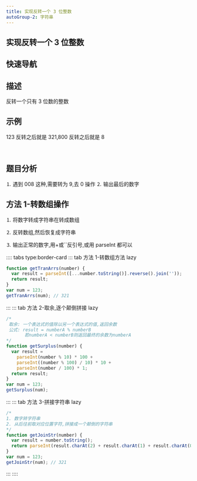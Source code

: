 ```yaml
---
title: 实现反转一个 3 位整数
autoGroup-2: 字符串
---
```


## 实现反转一个 3 位整数

## 快速导航

<TOC />

## 描述

反转一个只有 3 位数的整数

## 示例

123 反转之后就是 321,800 反转之后就是 8

<template>
     <div>
		    <el-col :span="10">
					<div class="grid-content bg-purple-dark">
							<el-input
								placeholder="请输入数字"
								v-model="input"
								@input="handleInput"
								@change="handleInputChange"
    						clearable>
    						</el-input>
    				</div>
    			</el-col>
    	    <el-col :span="10">
    			   <div class="grid-content bg-purple-dark">
    				 		 <el-button :disabled="isDisabled" @click="handleReverse(input)" type="danger">反转</el-button>
    				 </div>
    			</el-col>
					<br /><br /><br />
					<div>结果:{{result}}</div>
    	 </div>

</template>

<script>
  export default {
		data() {
			return {
				input: "",
				isDisabled: true,
				result: ""
			}
		},

		methods: {
				handleReverse(input) {
					 var result = [...input.toString()].reverse().join("")
					 this.result = parseInt(result);
					 return this.result;
				},

				handleInput(event) {
					var regInputVal = /^\d/g;
					if(regInputVal.test(this.input)) {
						this.isDisabled = false
					}else {
						this.$message({
							message: '请输入数字类型',
							type: 'warning'
						});
						this.input = "";
					}
				},

				handleInputChange() {
						if(!this.input) {
						this.isDisabled = true
						this.result = "";
					}
				}
		}
	}
</script>
<style>

</style>

<br />

## 题目分析

⒈ 遇到 008 这种,需要转为 9,去 0 操作
⒉ 输出最后的数字

## 方法 1-转数组操作

⒈ 将数字转成字符串在转成数组

⒉ 反转数组,然后恢复成字符串

⒊ 输出正常的数字,用+或``反引号,或用 parseInt 都可以

:::: tabs type:border-card
::: tab 方法 1-转数组方法 lazy

```js
function getTranArrs(number) {
  var result = parseInt([...number.toString()].reverse().join(''));
  return result;
}
var num = 123;
getTranArrs(num); // 321
```

:::
::: tab 方法 2-取余,逐个颠倒拼接 lazy

```js
/*
 取余: 一个表达式的值除以另一个表达式的值,返回余数
 公式: result = numberA % numberB
       若numberA < numberB则返回最终的余数为numberA
*/
function getSurplus(number) {
  var result =
    parseInt(number % 10) * 100 +
    parseInt((number % 100) / 10) * 10 +
    parseInt(number / 100) * 1;
  return result;
}
var num = 123;
getSurplus(num);
```

:::
::: tab 方法 3-拼接字符串 lazy

```js
/*
1. 数字转字符串
2. 从后往前取对应位置字符,拼接成一个颠倒的字符串
*/
function getJoinStr(number) {
  var result = number.toString();
  return parseInt(result.charAt(2) + result.charAt(1) + result.charAt(0));
}
var num = 123;
getJoinStr(num); // 321
```

:::
::::

<footer-FooterLink :isShareLink="true" :isDaShang="true" />

<footer-FeedBack />
